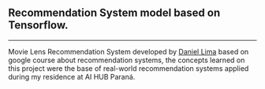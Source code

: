 ## Recommendation System model based on Tensorflow.
---

Movie Lens Recommendation System developed by [Daniel Lima](https://www.linkedin.com/in/danielvictor94/) based on google course about recommendation systems, the concepts learned on this project were the base of real-world recommendation systems applied during my residence at AI HUB Paraná.
